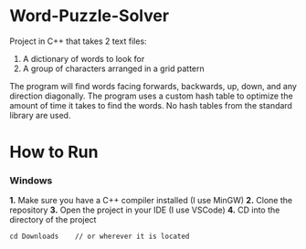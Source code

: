 # Word-Puzzle-Solver
Project in C++ that takes 2 text files:

1. A dictionary of words to look for
2. A group of characters arranged in a grid pattern

The program will find words facing forwards, backwards, up, down, and any direction diagonally.
The program uses a custom hash table to optimize the amount of time it takes to find the words. No hash tables from the standard library are used.

# How to Run
### Windows
__1.__ Make sure you have a C++ compiler installed (I use MinGW)
__2.__ Clone the repository
__3.__ Open the project in your IDE (I use VSCode)
__4.__ CD into the directory of the project 
```
cd Downloads    // or wherever it is located
```
